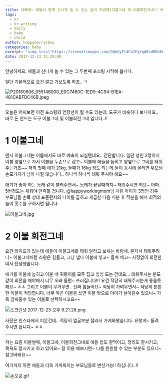 ```yaml
---
title: 아빠와~ 애들이 함께 신나게 놀 수 있는 놀이 두번째(이불그네 와 이불회전그네!! 빠밤~!!)
tags:
  - kr
  - kr-writing
  - daily
  - baby
  - child
author: happyberrysboy
categories: baby
excerpt: "<img src=\"https://steemitimages.com/DQmVyFt4Fa2FgYgW8sdBDb6KSDmWeopEjCvToax8vRyearR/P20160606_055146000_E0C7460C-1ED9-4C94-B1EA-481CABFBC46B.jpeg\" />\r\n안녕하세요, 애들과 신나게 놀 수 있는 그 두번째 포스팅 시작해 봅니다.  일단 기본적으로 요건 깔고 가보도록 하죠.. ㅋ  ![P20160606_055146000_E0C7460C-1ED9-4C94-B1EA-481CABFBC46B.jpeg](  ___  오늘은 어찌보면 이전 포스팅의 연장선이 될 수도 있는데, 도구가 비슷하다 보니까요.. 바로 돈 안드는 도....."
date: 2017-12-23 21:29:00
---
```


안녕하세요, 애들과 신나게 놀 수 있는 그 두번째 포스팅 시작해 봅니다.

일단 기본적으로 요건 깔고 가보도록 하죠.. ㅋ

![P20160606_055146000_E0C7460C-1ED9-4C94-B1EA-481CABFBC46B.jpeg](https://steemitimages.com/DQmVyFt4Fa2FgYgW8sdBDb6KSDmWeopEjCvToax8vRyearR/P20160606_055146000_E0C7460C-1ED9-4C94-B1EA-481CABFBC46B.jpeg)

___

오늘은 어찌보면 이전 포스팅의 연장선이 될 수도 있는데, 도구가 비슷하다 보니까요..
바로 돈 안드는 도구 이불그네 및 이불회전그네 입니다..!!

# 1 이불그네

먼저 이불그네는 이름에서도 바로 예측이 되실텐데요..
간단합니다. 일단 성인 2명이서 이불 양옆으로 가서 이불을 두손으로 잡고~ 이불에 애들을 눕히고 양옆으로 그네를 태워주는거죠~~
저희 첫째 애가 21kg, 둘째가 16kg 정도 되는데 둘이 동시에 올리면 부모님 손모가지가 남아 나질 않습니다.. 하나씩 하나씩 태워 주셔야 해요~~

애기가 좋아 하는 노래 같이 불러주면서~ 노래가 끝날때까지~ 태워주시면 되요~ 아마.. 5번정도는 채워야 만족할 겁니다.
@happyworkingmom님 처럼 아이가 3명인 경우 부모님들 손목 상태 표준편차와 나이를 곱하고 제곱한 다음 미분 후 적분을 해서 최적의 놀이 횟수를 구하시면 됩니다.

![이불그네.jpg](https://steemitimages.com/DQmasHez8o3vNgaQxiWMLqPDpt7VpquWPYqmcnRy4C3eYNC/％E1％84％8B％E1％85％B5％E1％84％87％E1％85％AE％E1％86％AF％E1％84％80％E1％85％B3％E1％84％82％E1％85％A6.jpg)


# 2 이불 회전그네

요건 와이프가 없는데 애들이 이불그네를 태워 달라고 보채는 바람에, 혼자서 태워주려니~ 이불그네처럼 스윙은 힘들고, 그냥 냅다 이불에 넣고~ 들쳐 메고~ 사정없이 회전한데서 탄생했습니다.

애기를 이불에 눕히고 이불 네 귀퉁이를 모두 잡고 빙빙 도는 건데요... 태워주시는 분도 같이 회전을 해야해서 너무 오래 돌면~ 쓰러집니다!!! 요건 적당히 태워주시는게 좋을듯 해요~ ㅎㅎ
그리고 이불이 무거우면.. 진짜 힘들어요~ 적당히 가벼우면서~ 적당히 튼튼한 이불이 적당합니다.
너무 작은 이불을 쓰면 이불 밖으로 아이가 날아갈수 있으니~ 가득 감싸줄수 있는 이불로 선택하시고요~~

![스크린샷 2017-12-23 오후 9.21.28.png](https://steemitimages.com/DQmPqCUgbYx2Lnv1V39a3vcHf3x2Kjsgv6bLjrNuWgUQx3z/％E1％84％89％E1％85％B3％E1％84％8F％E1％85％B3％E1％84％85％E1％85％B5％E1％86％AB％E1％84％89％E1％85％A3％E1％86％BA％202017-12-23％20％E1％84％8B％E1％85％A9％E1％84％92％E1％85％AE％209.21.28.png)

사진은 인스타에서 퍼온건데.. 적당히 얼굴부분 잘라서 가져와봤습니다.
요렇게~ 돌려 주시면 됩니다~ ㅎㅎ

___

저는 요즘 이불썰매, 이불그네, 이불회전그네로 애들 밥도 잘먹이고, 정리도 잘시키고, 목욕도 잘시키고 하고 있어요~ 
잘 이용 해보시면~ 나름 윈윈할 수 있는 부분도 있으니~ 참고바래요~~

여기까지 하면 애들과 더욱 가까워지는 부모님들로 변신가능!! 하십니다..!!

![손오공.gif](https://steemitimages.com/DQmX1cGVU48Qsqy2UyyPsZGfkkY7tfWxeEfHMLiw82mtSB8/％E1％84％89％E1％85％A9％E1％86％AB％E1％84％8B％E1％85％A9％E1％84％80％E1％85％A9％E1％86％BC.gif)